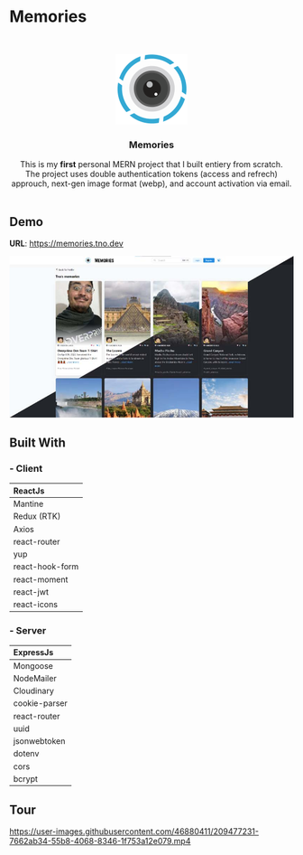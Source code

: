 # Memories




<br/>
<p align="center">
  <a href="[https://github.com//](https://github.com/moh-sa/Memories)">
    <img src="images/logo.png" alt="Logo">
  </a>

  <h3 align="center">Memories</h3>

  <p align="center">
  This is my <strong>first</strong> personal MERN project that I built entiery from scratch.
  <br/>
The project uses double authentication tokens (access and refrech) approuch, next-gen image format (webp), and account activation via email.
    <br/>
    <br/>
  </p>
</p>



## Demo

  **URL**: https://memories.tno.dev
  
![Screen Shot](images/screenshot1.jpg)




## Built With


### - Client
| ReactJs |
| :-------- |
| Mantine |
| Redux (RTK) |
| Axios |
| react-router |
| yup |
| react-hook-form |
| react-moment |
| react-jwt |
| react-icons |



### - Server
| ExpressJs |
| :-------- |
| Mongoose |
| NodeMailer |
| Cloudinary |
| cookie-parser |
| react-router |
| uuid |
| jsonwebtoken |
| dotenv |
| cors |
| bcrypt |



## Tour

https://user-images.githubusercontent.com/46880411/209477231-7662ab34-55b8-4068-8346-1f753a12e079.mp4
